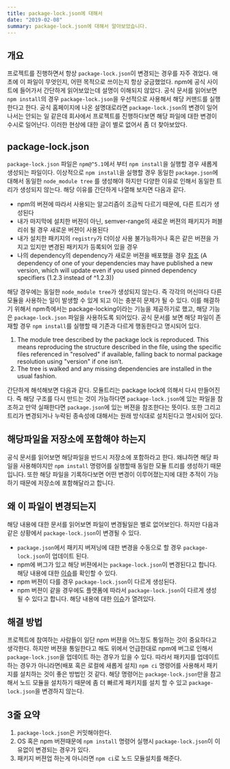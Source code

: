 ```yaml
---
title: package-lock.json에 대해서
date: "2019-02-08"
summary: package-lock.json에 대해서 알아보았습니다.
---
```


## 개요

프로젝트를 진행하면서 항상 `package-lock.json`이 변경되는 경우를 자주 겪었다. 애초에 이 파일이 무엇인지, 어떤 목적으로 쓰이는지 항상 궁금했었다. npm에 공식 사이트에 들어가서 간단하게 읽어보았는데 설명이 이해되지 않았다. 공식 문서를 읽어보면 `npm install`의 경우 `package-lock.json`을 우선적으로 사용해서 해당 커맨드를 실행한다고 한다. 공식 홈페이지에 나온 설명대로라면 `package-lock.json`의 변경이 일어나서는 안되는 일 같은데 회사에서 프로젝트를 진행하다보면 해당 파일에 대한 변경이 수시로 일어난다. 이러한 현상에 대한 글이 별로 없어서 좀 더 찾아보았다.

##  package-lock.json

`package-lock.json` 파일은 `npm@^5.1`에서 부터 `npm install`을 실행할 경우 새롭게 생성되는 파일이다. 이상적으로 `npm install`을 실행할 경우 동일한 `package.json`에 대해서 동일한 `node_module tree` 를 생성해야 하지만 다양한 이유로 인해서 동일한 트리가 생성되지 않는다. 해당 이유를 간단하게 나열해 보자면 다음과 같다.
  - npm의 버젼에 따라서 사용되는 알고리즘이 조금씩 다르기 때문에, 다른 트리가 생성된다
  - 내가 마지막에 설치한 버젼이 아닌, semver-range의 새로운 버젼의 패키지가 퍼블리쉬 될 경우 새로운 버젼이 사용된다
  - 내가 설치한 패키지의 `registry`가 더이상 사용 불가능하거나 혹은 같은 버젼을 가지고 있지만 변경된 패키지가 등록되어 있을 경우
  - 나의 dependency의 dependency가 새로운 버젼을 배포했을 경우 [참조](https://docs.npmjs.com/files/package-locks) (A dependency of one of your dependencies may have published a new version, which will update even if you used pinned dependency specifiers (1.2.3 instead of ^1.2.3))

해당 경우에는 동일한 `node_module tree`가 생성되지 않는다. 즉 각각의 머신마다 다른 모듈을 사용하는 일이 발생할 수 있게 되고 이는 충분히 문제가 될 수 있다. 이를 해결하기 위해서 npm측에서는 package-locking이라는 기능을 제공하기로 했고, 해당 기능은 `package-lock.json` 파일을 사용하도록 되어있다. 공식 문서를 보면 해당 파일이 존재할 경우 `npm install`를 실행할 때 기존과 다르게 행동한다고 명시되어 있다.

  1. The module tree described by the package lock is reproduced. This means reproducing the structure described in the file, using the specific files referenced in "resolved" if available, falling back to normal package resolution using "version" if one isn’t.
  2. The tree is walked and any missing dependencies are installed in the usual fashion.

간단하게 해석해보면 다음과 같다. 모듈트리는 package lock에 의해서 다시 만들어진다. 즉 해당 구조를 다시 만드는 것이 가능하다면 `package-lock.json`에 있는 파일을 참조하고 만약 실패한다면 `package.json`에 있는 버젼을 참조한다는 뜻이다. 또한  그리고 트리가 변경되거나 누락된 종속성에 대해서는 원래 방식대로 설치된다고 명시되어 있다.

## 해당파일을 저장소에 포함해야 하는지

공식 문서를 읽어보면 해당파일을 반드시 저장소에 포함하라고 한다. 왜냐하면 해당 파일을 사용해야지만 `npm install` 명령어를 실행할때 동일한 모듈 트리를 생성하기 때문입니다. 또한 해당 파일을 기록하다보면 어떤 변경이 이루어졌는지에 대한 추적이 가능하기 때문에 저장소에 포함해달라고 합니다.

## 왜 이 파일이 변경되는지

해당 내용에 대한 문서를 읽어보면 파일이 변경될일은 별로 없어보인다. 하지만 다음과 같은 상황에서 `package-lock.json`이 변경될 수 있다.
  - `package.json`에서 패키지 버져닝에 대한 변경을 수동으로 할 경우 `package-lock.json`이 업데이트 된다.
  - npm에 버그가 있고 해당 버젼에서는 `package-lock.json`이 변경된다고 합니다. 해당 내용에 대한 [이슈](https://github.com/npm/npm/issues/17979)를 확인할 수 있다.
  - npm 버젼이 다를 경우 `package-lock.json`이 다르게 생성된다.
  - npm 버젼이 같을 경우에도 플랫폼에 따라서 `package-lock.json`이 다르게 생성 될 수 있다고 합니다. 해당 내용에 대한 [이슈](https://github.com/npm/npm/issues/20934)가 열려있다.

## 해결 방법

프로젝트에 참여하는 사람들이 일단 npm 버젼을 어느정도 통일하는 것이 중요하다고 생각한다. 하지만 버젼을 통일한다고 해도 위에서 언급한대로 npm에 버그로 인해서 `package-lock.json`을 업데이트 하는 경우가 있을 수 있다. 따라서 패키지를 업데이트 하는 경우가 아니라면(배포 혹은 로컬에 새롭게 설치) `npm ci` 명령어를 사용해서 패키지를 설치하는 것이 좋은 방법인 것 같다. 해당 명령어는 `package-lock.json`만을 참고해서 노드 모듈을 설치하기 때문에 좀 더 빠르게 패키지를 설치 할 수 있고 `package-lock.json`을 변경하지 않는다.


## 3줄 요약

1. `package-lock.json`은 커밋해야한다.
2. OS 혹은 npm 버젼때문에 `npm install` 명령어 실행시 `package-lock.json`이 이유없이 변경되는 경우가 있다.
3. 패키지 버젼업 하는게 아니라면 `npm ci`로 노드 모듈설치를 해준다.

